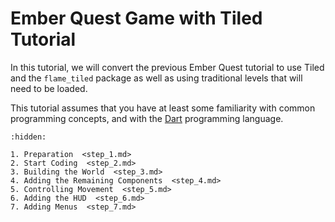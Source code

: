 # Ember Quest Game with Tiled Tutorial

In this tutorial, we will convert the previous Ember Quest tutorial to use Tiled and the
`flame_tiled` package as well as using traditional levels that will need to be loaded.

This tutorial assumes that you have at least some familiarity with common programming concepts, and
with the [Dart] programming language.


[Dart]: https://dart.dev/overview

```{toctree}
:hidden:

1. Preparation  <step_1.md>
2. Start Coding  <step_2.md>
3. Building the World  <step_3.md>
4. Adding the Remaining Components  <step_4.md>
5. Controlling Movement  <step_5.md>
6. Adding the HUD  <step_6.md>
7. Adding Menus  <step_7.md>
```
